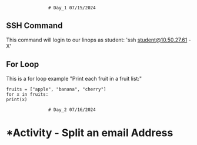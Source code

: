                     # Day_1 07/15/2024 

## SSH Command ##
This command will login to our linops as student:
'ssh student@10.50.27.61 -X'
## For Loop ##
This is a for loop example
"Print each fruit in a fruit list:"
```
fruits = ["apple", "banana", "cherry"]
for x in fruits:
print(x)
```


                    # Day_2 07/16/2024 

# *Activity - Split an email Address
